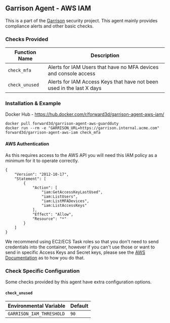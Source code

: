 Garrison Agent - AWS IAM
--

This is a part of the [Garrison](https://github.com/forward3d/garrison) security project. This agent mainly provides compliance alerts and other basic checks.

### Checks Provided

| Function Name | Description  |
| ------------- | ------------- |
| `check_mfa` | Alerts for IAM Users that have no MFA devices and console access |
| `check_unused` | Alerts for IAM Access Keys that have not been used in the last X days |

### Installation & Example

Docker Hub - https://hub.docker.com/r/forward3d/garrison-agent-aws-iam/

    docker pull forward3d/garrison-agent-aws-guardduty
    docker run --rm -e "GARRISON_URL=https://garrison.internal.acme.com" forward3d/garrison-agent-aws-iam check_mfa

#### AWS Authentication

As this requires access to the AWS API you will need this IAM policy as a minimum for it to operate correctly.

    {
        "Version": "2012-10-17",
        "Statement": [
            {
                "Action": [
                    "iam:GetAccessKeyLastUsed",
                    "iam:ListUsers",
                    "iam:ListMFADevices",
                    "iam:ListAccessKeys"
                ],
                "Effect": "Allow",
                "Resource": "*"
            }
        ]
    }

We recommend using EC2/ECS Task roles so that you don't need to send credentials into the container, however if you can't use those or want to send in specific Access Keys and Secret keys, please see the [AWS Documentation](https://docs.aws.amazon.com/sdk-for-ruby/v3/developer-guide/setup-config.html#aws-ruby-sdk-credentials-environment) as to how you do that.

### Check Specific Configuration

Some checks provided by this agent have extra configuration options.

#### `check_unused`

| Environmental Variable | Default |
| ------------- | ------------- |
| `GARRISON_IAM_THRESHOLD` | `90` |
